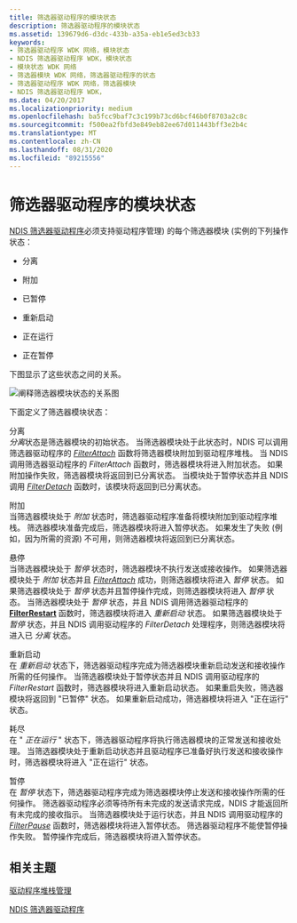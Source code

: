 ```yaml
---
title: 筛选器驱动程序的模块状态
description: 筛选器驱动程序的模块状态
ms.assetid: 139679d6-d3dc-433b-a35a-eb1e5ed3cb33
keywords:
- 筛选器驱动程序 WDK 网络，模块状态
- NDIS 筛选器驱动程序 WDK，模块状态
- 模块状态 WDK 网络
- 筛选器模块 WDK 网络，筛选器驱动程序的状态
- 筛选器驱动程序 WDK 网络，筛选器模块
- NDIS 筛选器驱动程序 WDK，
ms.date: 04/20/2017
ms.localizationpriority: medium
ms.openlocfilehash: ba5fcc9baf7c3c199b73cd6bcf46b0f8703a2c8c
ms.sourcegitcommit: f500ea2fbfd3e849eb82ee67d011443bff3e2b4c
ms.translationtype: MT
ms.contentlocale: zh-CN
ms.lasthandoff: 08/31/2020
ms.locfileid: "89215556"
---
```

# <a name="module-states-of-a-filter-driver"></a>筛选器驱动程序的模块状态





[NDIS 筛选器驱动程序](ndis-filter-drivers.md)必须支持驱动程序管理) 的每个筛选器模块 (实例的下列操作状态：

-   分离

-   附加

-   已暂停

-   重新启动

-   正在运行

-   正在暂停

下图显示了这些状态之间的关系。

![阐释筛选器模块状态的关系图](images/filterstate.png)

下面定义了筛选器模块状态：

<a href="" id="detached"></a>分离  
*分离*状态是筛选器模块的初始状态。 当筛选器模块处于此状态时，NDIS 可以调用筛选器驱动程序的 [*FilterAttach*](/windows-hardware/drivers/ddi/ndis/nc-ndis-filter_attach) 函数将筛选器模块附加到驱动程序堆栈。 当 NDIS 调用筛选器驱动程序的 *FilterAttach* 函数时，筛选器模块将进入附加状态。 如果附加操作失败，筛选器模块将返回到已分离状态。 当模块处于暂停状态并且 NDIS 调用 [*FilterDetach*](/windows-hardware/drivers/ddi/ndis/nc-ndis-filter_detach) 函数时，该模块将返回到已分离状态。

<a href="" id="attaching"></a>附加  
当筛选器模块处于 *附加* 状态时，筛选器驱动程序准备将模块附加到驱动程序堆栈。 筛选器模块准备完成后，筛选器模块将进入暂停状态。 如果发生了失败 (例如，因为所需的资源) 不可用，则筛选器模块将返回到已分离状态。

<a href="" id="paused"></a>悬停  
当筛选器模块处于 *暂停* 状态时，筛选器模块不执行发送或接收操作。 如果筛选器模块处于 *附加* 状态并且 [*FilterAttach*](/windows-hardware/drivers/ddi/ndis/nc-ndis-filter_attach) 成功，则筛选器模块将进入 *暂停* 状态。 如果筛选器模块处于 *暂停* 状态并且暂停操作完成，则筛选器模块将进入 *暂停* 状态。 当筛选器模块处于 *暂停* 状态，并且 NDIS 调用筛选器驱动程序的 [**FilterRestart**](/windows-hardware/drivers/ddi/ndis/nc-ndis-filter_restart) 函数时，筛选器模块将进入 *重新启动* 状态。 如果筛选器模块处于 *暂停* 状态，并且 NDIS 调用驱动程序的 *FilterDetach* 处理程序，则筛选器模块将进入已 *分离* 状态。

<a href="" id="restarting"></a>重新启动  
在 *重新启动* 状态下，筛选器驱动程序完成为筛选器模块重新启动发送和接收操作所需的任何操作。 当筛选器模块处于暂停状态并且 NDIS 调用驱动程序的 *FilterRestart* 函数时，筛选器模块将进入重新启动状态。 如果重启失败，筛选器模块将返回到 "已暂停" 状态。 如果重新启动成功，筛选器模块将进入 "正在运行" 状态。

<a href="" id="running"></a>耗尽  
在 " *正在运行* " 状态下，筛选器驱动程序将执行筛选器模块的正常发送和接收处理。 当筛选器模块处于重新启动状态并且驱动程序已准备好执行发送和接收操作时，筛选器模块将进入 "正在运行" 状态。

<a href="" id="pausing"></a>暂停  
在 *暂停* 状态下，筛选器驱动程序完成为筛选器模块停止发送和接收操作所需的任何操作。 筛选器驱动程序必须等待所有未完成的发送请求完成，NDIS 才能返回所有未完成的接收指示。 当筛选器模块处于运行状态，并且 NDIS 调用驱动程序的 [*FilterPause*](/windows-hardware/drivers/ddi/ndis/nc-ndis-filter_pause) 函数时，筛选器模块将进入暂停状态。 筛选器驱动程序不能使暂停操作失败。 暂停操作完成后，筛选器模块将进入暂停状态。

## <a name="related-topics"></a>相关主题


[驱动程序堆栈管理](driver-stack-management.md)

[NDIS 筛选器驱动程序](ndis-filter-drivers.md)

 

